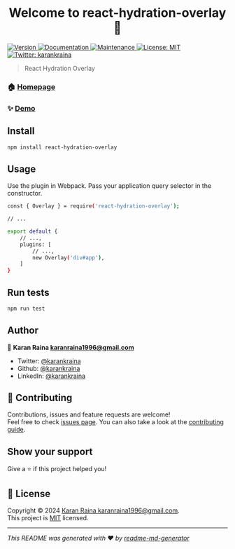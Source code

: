 <h1 align="center">Welcome to react-hydration-overlay 👋</h1>
<p>
  <a href="https://www.npmjs.com/package/react-hydration-overlay" target="_blank">
    <img alt="Version" src="https://img.shields.io/npm/v/react-hydration-overlay.svg">
  </a>
  <a href="https://github.com/karankraina/react-hydration-overlay#readme" target="_blank">
    <img alt="Documentation" src="https://img.shields.io/badge/documentation-yes-brightgreen.svg" />
  </a>
  <a href="https://github.com/karankraina/react-hydration-overlay/graphs/commit-activity" target="_blank">
    <img alt="Maintenance" src="https://img.shields.io/badge/Maintained%3F-yes-green.svg" />
  </a>
  <a href="https://github.com/karankraina/react-hydration-overlay/blob/master/LICENSE" target="_blank">
    <img alt="License: MIT" src="https://img.shields.io/github/license/karankraina/react-hydration-overlay" />
  </a>
  <a href="https://twitter.com/karankraina" target="_blank">
    <img alt="Twitter: karankraina" src="https://img.shields.io/twitter/follow/karankraina.svg?style=social" />
  </a>
</p>

> React Hydration Overlay

### 🏠 [Homepage](https://github.com/karankraina/react-hydration-overlay#readme)

### ✨ [Demo](demo-url)

## Install

```sh
npm install react-hydration-overlay
```

## Usage

Use the plugin in Webpack. Pass your application query selector in the constructor.

```sh
const { Overlay } = require('react-hydration-overlay');

// ...

export default {
    // ...,
    plugins: [
        // ...,
        new Overlay('div#app'),
    ]
}
```

## Run tests

```sh
npm run test
```

## Author

👤 **Karan Raina <karanraina1996@gmail.com>**

* Twitter: [@karankraina](https://twitter.com/karankraina)
* Github: [@karankraina](https://github.com/karankraina)
* LinkedIn: [@karankraina](https://linkedin.com/in/karankraina)

## 🤝 Contributing

Contributions, issues and feature requests are welcome!<br />Feel free to check [issues page](https://github.com/karankraina/react-hydration-overlay/issues). You can also take a look at the [contributing guide](https://github.com/karankraina/react-hydration-overlay/blob/master/CONTRIBUTING.md).

## Show your support

Give a ⭐️ if this project helped you!

## 📝 License

Copyright © 2024 [Karan Raina <karanraina1996@gmail.com>](https://github.com/karankraina).<br />
This project is [MIT](https://github.com/karankraina/react-hydration-overlay/blob/master/LICENSE) licensed.

***
_This README was generated with ❤️ by [readme-md-generator](https://github.com/kefranabg/readme-md-generator)_